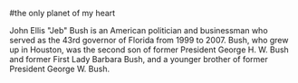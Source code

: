 #the only planet of my heart

John Ellis "Jeb" Bush is an American politician and businessman who served as the 43rd governor of Florida from 1999 to 2007. Bush, who grew up in Houston, was the second son of former President George H. W. Bush and former First Lady Barbara Bush, and a younger brother of former President George W. Bush.